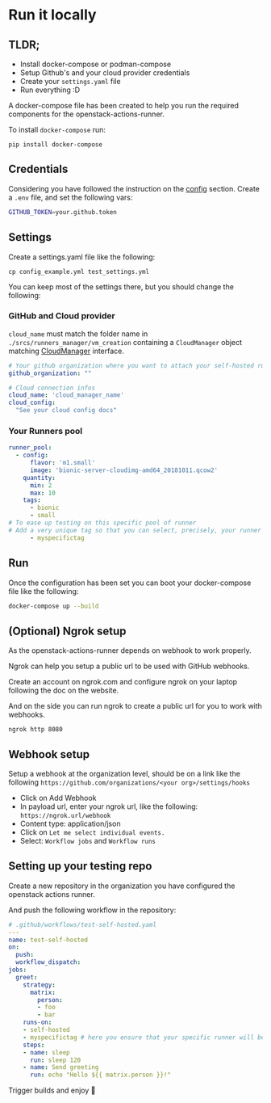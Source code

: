 # Run it locally

## TLDR;
- Install docker-compose or podman-compose
- Setup Github's and your cloud provider credentials
- Create your `settings.yaml` file
- Run everything :D


A docker-compose file has been created to help you run the required components for the openstack-actions-runner.

To install `docker-compose` run:
```shell
pip install docker-compose
```

## Credentials

Considering you have followed the instruction on the [config](config.md) section. Create a `.env` file, and set the following vars:
```bash
GITHUB_TOKEN=your.github.token
```

## Settings

Create a settings.yaml file like the following:
```
cp config_example.yml test_settings.yml
```

You can keep most of the settings there, but you should change the following:

### GitHub and Cloud provider
`cloud_name` must match the folder name in `./srcs/runners_manager/vm_creation` containing a `CloudManager` object matching
[CloudManager](../srcs/runners_manager/vm_creation/CloudManager.py) interface.
```yaml
# Your github organization where you want to attach your self-hosted runners
github_organization: ""

# Cloud connection infos
cloud_name: 'cloud_manager_name'
cloud_config:
  "See your cloud config docs"
```

###  Your Runners pool
```yaml
runner_pool:
  - config:
      flavor: 'm1.small'
      image: 'bionic-server-cloudimg-amd64_20181011.qcow2'
    quantity:
      min: 2
      max: 10
    tags:
      - bionic
      - small
# To ease up testing on this specific pool of runner
# Add a very unique tag so that you can select, precisely, your runner
      - myspecifictag
```

## Run

Once the configuration has been set you can boot your docker-compose file like the following:
```bash
docker-compose up --build
```


## (Optional) Ngrok setup

As the openstack-actions-runner depends on webhook to work properly.

Ngrok can help you setup a public url to be used with GitHub webhooks.

Create an account on ngrok.com and configure ngrok on your laptop following the doc on the website.

And on the side you can run ngrok to create a public url for you to work with webhooks.

```
ngrok http 8080
```

## Webhook setup

Setup a webhook at the organization level, should be on a link like the following
`https://github.com/organizations/<your org>/settings/hooks`

* Click on Add Webhook
* In payload url, enter your ngrok url, like the following:
`https://ngrok.url/webhook`
* Content type: application/json
* Click on `Let me select individual events.`
* Select: `Workflow jobs` and `Workflow runs`


## Setting up your testing repo

Create a new repository in the organization you have configured the openstack actions runner.

And push the following workflow in the repository:

```yaml
# .github/workflows/test-self-hosted.yaml
---
name: test-self-hosted
on:
  push:
  workflow_dispatch:
jobs:
  greet:
    strategy:
      matrix:
        person:
        - foo
        - bar
    runs-on:
    - self-hosted
    - myspecifictag # here you ensure that your specific runner will be called
    steps:
    - name: sleep
      run: sleep 120
    - name: Send greeting
      run: echo "Hello ${{ matrix.person }}!"
```

Trigger builds and enjoy :beers:
